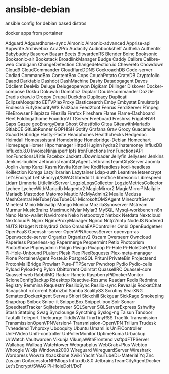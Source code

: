 # ansible-debian
ansible config for debian based distros




docker apps from portainer


Adguard
Adguardhome-sync
Airsonic
Airsonic-advanced
Apprise-api
Appwrite
Archivebox
Aria2Pro
Audacity
Audiobookshelf
Authelia
Authentik
Babybuddy
Baserow
Bazarr
Beets
BitwardenRS
Blender
Boinc
Booksonic
Booksonic-air
Bookstack
BroadlinkManager
Budge
Caddy
Calibre
Calibre-web
Cardigann
ChangeDetection
Changedetection.io
Chevereto
Chowdown
Cloud9
CloudCommander
CloudflareDDNS
CockroachDB
Code-server
Codiad
CommandBox
ContentBox
Cops
CouchPotato
CrateDB
Cryptofolio
Daapd
Darktable
Dashdot
DashMachine
Dashy
Datadogagent
Davos
Ddclient
DeeMix
Deluge
Delugeopenvpn
Digikam
Dillinger
Diskover
Docker-compose
Dokku
Dokuwiki
Domoticz
Doplarr
Doublecommander
Dozzle
Dradis
draw.io
Droppy
Drupal
Duckdns
Duplicacy
Duplicati
EclipseMosquitto
EETVPlexProxy
Elasticsearch
Emby
Embystat
Emulatorjs
Endlessh
EufySecurityWS
Fail2ban
Feed2toot
Fenrus
FerdiServer
Ffmpeg
FileBrowser
Filepizza
Filezilla
Firefox
Fireshare
Flame
Flame-Dashboard
Fleet
Foldingathome
FoundryVTTServer
Freeboard
Freshrss
FrigateNVR
Gaps
Gazee
geoEnergyData
Ghost
Ghostfolio
Gitea
GiteawithMariadb
GitlabCE
GitLabRunner
GOPHISH
Gotify
Grafana
Grav
Grocy
Guacamole
Guacd
Habridge
Hasty-Paste
Headphones
Healthchecks
Hedgedoc
Heimdall
Homeassistant
Homebridge
Homebridge-Debian
Homechart
Homepage
Homer
Htpcmanager
Httpd
Huginn
hydra2
Ihatemoney
InfluxDB
Influxdb.8.0
InvoiceNinja
iperf
Ipfs
IronFunctions
IronFunctionsAPI
IronFunctionsUI
itle:Facebox
Jackett
JDownloader
Jellyfin
Jellyseer
Jenkins
Jenkins-builder
JetbrainsTeamCityAgent
JetbrainsTeamCityServer
Joomla
Joplin
Jump
Kanzi
Kasm
Kavita
Kdenlive
KodiHeadless
kodi-headless
Koillection
Komga
Lazylibrarian
Lazytainer
Ldap-auth
Leantime
letsencrypt
Let'sEncrypt
Let'sEncrypt/SWAG
libreddit
Libreoffice
libresonic
Librespeed
Lidarr
Limnoria
LittlelinkServer
LogzioLogsCollector
LogzioMetricsCollector
Lychee
LycheeWithMariadb
Magento2
MagicMirror2
MagicMirror²
Mailpile
Mariadb
Mastodon
Matomo
Mautic
McMyAdmin2
Mealie
Medusa
MeshCentral
MeTube(YouTubeDL)
MicrosoftOMSAgent
MinecraftServer
Minetest
Minio
Minisatip
Mongo
Monica
MozillaSyncserver
Mstream
Murmur
MusicBrainz
Muximux
Mylar
Mylar3
MySQL
Mysql-workbench
n8n
Nano
Nano-wallet
Navidrome
Neko
Netbootxyz
Netbox
Netdata
Nextcloud
NextcloudPi
Nginx
NginxProxyManager
Ngircd
Nntp2nntp
NodeJS
Nodered
NUTS
Nzbget
Nzbhydra2
Odoo
OmadaEAPController
Ombi
OpenBudgeteer
OpenFaaS
Openssh-server
OpenVPNAccessServer
openvpn-as
Openvscode-server
Organizr
Organizrv2
Oscam
Overseerr
Owncloud
Paperless
Paperless-ng
Papermerge
Peppermint
Petio
Photoprism
PhotoShow
Phpmyadmin
Pidgin
Piwigo
Pixapop
Pi-Hole
Pi-HoleDoH/DoT
Pi-Hole-Unbound
Pi.alert
Plesk
Plex
PlexRequests
Plex-meta-manager
Plone
PortainerAgent
Poste.io
PostgreSQL
Pritunl
PrivateBin
Projectsend
ProtonMailBridge
Prowlarr
Pure-FTPServer
Pwndrop
Pydio
Pydio-cells
Pyload
Pyload-ng
Pylon
Qbittorrent
Qdirstat
QuasselIRC
Quassel-core
Quassel-web
RabbitMQ
Radarr
Raneto
RaspberryPiDockerMonitor
RcloneConfigBackup
Rdesktop
Reactive-Resume
Readarr
Redis
Redmine
Registry
Remmina
Requestrr
ResilioSync
Resilio-sync
Reveal.js
RocketChat
Rsnapshot
ruTorrent
Sabnzbd
Samba
ScalityS3
Scrutiny
SearXNG
SematextDockerAgent
Servas
Shiori
Sickchill
Sickgear
SickRage
Smokeping
Snapdrop
Snibox
Snipe-it
SnippetBox
Snippet-box
Solr
Sonarr
SpeedtestTracker
Sqlitebrowser
SQLServer
SQLServerExpress
Sshwifty
Stash
Statping
Swag
Synclounge
Syncthing
Syslog-ng
Taisun
Tandoor
Tautulli
Teleport
Thelounge
TiddlyWiki
TinyTinyRSS
Traefik
Transmission
TransmissionOpenVPNVersion4
Transmission-OpenVPN
Trilium
Trudesk
Tvheadend
Tvhproxy
Ubooquity
Ubuntu
Umami.is
UniFiController
UniFiVideo
Unifi-controller
UnPollerMonitor
UptimeKuma
Urbackup
UrlWatch
Vaultwarden
Vikunja
VikunjaWithFrontend
vsftpdFTPServer
Wallabag
Wallbag
Watchtower
Webgrabplus
WebGrab+Plus
Webtop
Whoogle
Wikijs
Windows2000
Wireguard
WireguardServer
Wireshark
Wordpress
Wowza
Xbackbone
Xwiki
Yacht
YouTubeDL-Material
Yq
Znc
Zus.am
GoAccessforNPMlogs
Influxdb.8.0
JetbrainsTeamCityAgentDocker
Let'sEncrypt/SWAG
Pi-HoleDoH/DoT